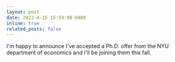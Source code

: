```yaml
---
layout: post
date: 2022-4-15 15:59:00-0400
inline: true
related_posts: false
---
```


I'm happy to announce I've accepted a Ph.D. offer from the NYU department of economics and I'll be joining them this fall.